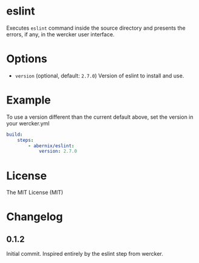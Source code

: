 # eslint

Executes `eslint` command inside the source directory and presents the errors,
if any, in the wercker user interface.

# Options

* `version` (optional, default: `2.7.0`) Version of eslint to install and use.

# Example

To use a version different than the current default above, set the version in your wercker.yml

```yaml
build:
    steps:
        - abernix/eslint:
            version: 2.7.0
```

# License

The MIT License (MIT)

# Changelog

## 0.1.2

Initial commit.  Inspired entirely by the eslint step from wercker.
